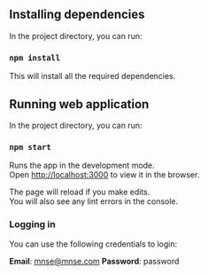 ## Installing dependencies

In the project directory, you can run:

### `npm install`

This will install all the required dependencies.

## Running web application

In the project directory, you can run:

### `npm start`

Runs the app in the development mode.\
Open [http://localhost:3000](http://localhost:3000) to view it in the browser.

The page will reload if you make edits.\
You will also see any lint errors in the console.

### Logging in

You can use the following credentials to login:

**Email**: mnse@mnse.com
**Password**: password